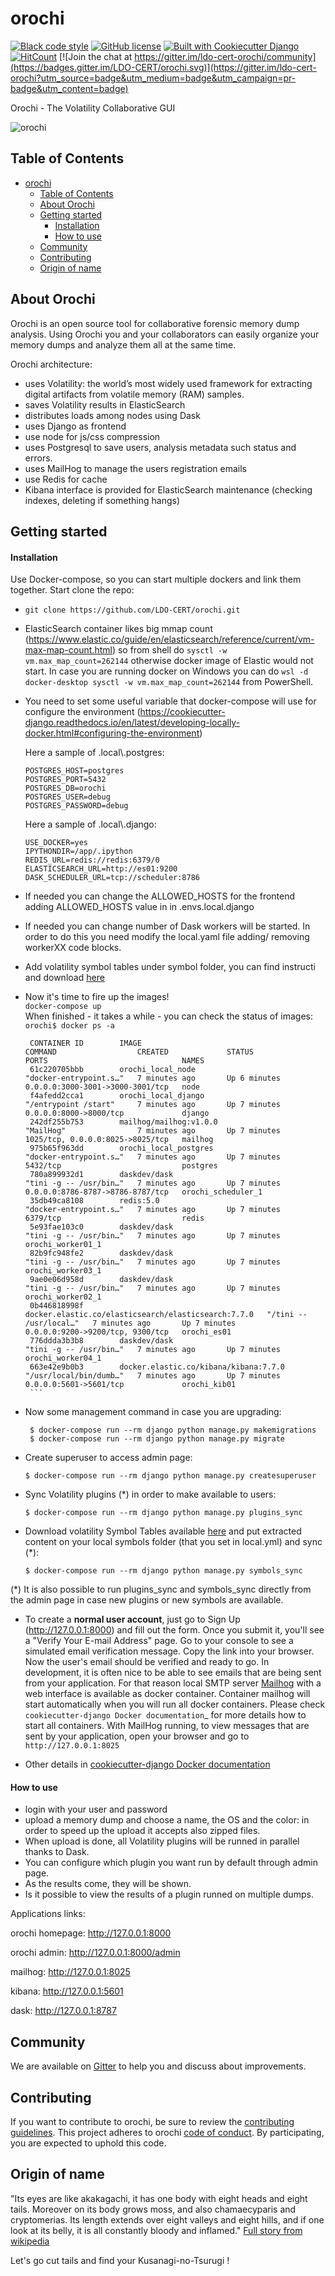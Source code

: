# orochi

[![Black code style](https://img.shields.io/badge/code%20style-black-000000.svg)](http://shields.io/)
[![GitHub license](https://img.shields.io/github/license/LDO-CERT/orochi.svg)](https://github.com/LDO-CERT/orochi/blob/master/LICENSE)
[![Built with Cookiecutter Django](https://img.shields.io/badge/built%20with-Cookiecutter%20Django-ff69b4.svg)](https://github.com/pydanny/cookiecutter-django/)
[![HitCount](http://hits.dwyl.com/LDO-CERT/orochi.svg)](http://hits.dwyl.com/LDO-CERT/orochi)
[![Join the chat at https://gitter.im/ldo-cert-orochi/community](https://badges.gitter.im/LDO-CERT/orochi.svg)](https://gitter.im/ldo-cert-orochi?utm_source=badge&utm_medium=badge&utm_campaign=pr-badge&utm_content=badge)

Orochi - The Volatility Collaborative GUI

![orochi](https://user-images.githubusercontent.com/16938405/93992398-ca089e80-fd8d-11ea-9be9-ae5adb9d8e09.jpg)

## Table of Contents

- [orochi](#orochi)
  - [Table of Contents](#table-of-contents)
  - [About Orochi](#about-orochi)
  - [Getting started](#getting-started)
      - [Installation](#installation)
      - [How to use](#how-to-use)
  - [Community](#community)
  - [Contributing](#contributing)
  - [Origin of name](#origin-of-name)

## About Orochi

Orochi is an open source tool for collaborative forensic memory dump analysis. Using Orochi you and your collaborators can easily organize your memory dumps and analyze them all at the same time.

Orochi architecture:

- uses Volatility: the world’s most widely used framework for extracting digital artifacts from volatile memory (RAM) samples.
- saves Volatility results in ElasticSearch
- distributes loads among nodes using Dask
- uses Django as frontend
- use node for js/css compression
- uses Postgresql to save users, analysis metadata such status and errors.
- uses MailHog to manage the users registration emails
- use Redis for cache
- Kibana interface is provided for ElasticSearch maintenance (checking indexes, deleting if something hangs)

## Getting started

#### Installation

Use Docker-compose, so you can start multiple dockers and link them together.
Start clone the repo:

- `git clone https://github.com/LDO-CERT/orochi.git`

- ElasticSearch container likes big mmap count (https://www.elastic.co/guide/en/elasticsearch/reference/current/vm-max-map-count.html) so from shell do `sysctl -w vm.max_map_count=262144` otherwise docker image of Elastic would not start.
  In case you are running docker on Windows you can do `wsl -d docker-desktop sysctl -w vm.max_map_count=262144` from PowerShell.

- You need to set some useful variable that docker-compose will use for configure the environment (https://cookiecutter-django.readthedocs.io/en/latest/developing-locally-docker.html#configuring-the-environment)

  Here a sample of .local\\.postgres:

  ```
  POSTGRES_HOST=postgres
  POSTGRES_PORT=5432
  POSTGRES_DB=orochi
  POSTGRES_USER=debug
  POSTGRES_PASSWORD=debug
  ```

  Here a sample of .local\\.django:

  ```
  USE_DOCKER=yes
  IPYTHONDIR=/app/.ipython
  REDIS_URL=redis://redis:6379/0
  ELASTICSEARCH_URL=http://es01:9200
  DASK_SCHEDULER_URL=tcp://scheduler:8786
  ```

- If needed you can change the ALLOWED_HOSTS for the frontend adding ALLOWED_HOSTS value in in .envs\.local.django

- If needed you can change number of Dask workers will be started. In order to do this you need modify the local.yaml file adding/ removing workerXX code blocks.

- Add volatility symbol tables under symbol folder, you can find instructi and download [here](https://github.com/volatilityfoundation/volatility3#symbol-tables)
- Now it's time to fire up the images!
  \
   `docker-compose up`
  \
   When finished - it takes a while - you can check the status of images:
  \
   `orochi$ docker ps -a`
  ````
   CONTAINER ID        IMAGE                                                 COMMAND                  CREATED             STATUS                      PORTS                              NAMES
   61c220705bbb        orochi_local_node                                     "docker-entrypoint.s…"   7 minutes ago       Up 6 minutes                0.0.0.0:3000-3001->3000-3001/tcp   node
   f4afedd2cca1        orochi_local_django                                   "/entrypoint /start"     7 minutes ago       Up 7 minutes                0.0.0.0:8000->8000/tcp             django
   242df255b753        mailhog/mailhog:v1.0.0                                "MailHog"                7 minutes ago       Up 7 minutes                1025/tcp, 0.0.0.0:8025->8025/tcp   mailhog
   975b65f963dd        orochi_local_postgres                            "docker-entrypoint.s…"   7 minutes ago       Up 7 minutes                5432/tcp                           postgres
   780a899932d1        daskdev/dask                                          "tini -g -- /usr/bin…"   7 minutes ago       Up 7 minutes                0.0.0.0:8786-8787->8786-8787/tcp   orochi_scheduler_1
   35db49ca8108        redis:5.0                                             "docker-entrypoint.s…"   7 minutes ago       Up 7 minutes                6379/tcp                           redis
   5e93fae103c0        daskdev/dask                                          "tini -g -- /usr/bin…"   7 minutes ago       Up 7 minutes                                                   orochi_worker01_1
   82b9fc948fe2        daskdev/dask                                          "tini -g -- /usr/bin…"   7 minutes ago       Up 7 minutes                                                   orochi_worker03_1
   9ae0e06d958d        daskdev/dask                                          "tini -g -- /usr/bin…"   7 minutes ago       Up 7 minutes                                                   orochi_worker02_1
   0b446818998f        docker.elastic.co/elasticsearch/elasticsearch:7.7.0   "/tini -- /usr/local…"   7 minutes ago       Up 7 minutes                0.0.0.0:9200->9200/tcp, 9300/tcp   orochi_es01
   776ddda3b3b8        daskdev/dask                                          "tini -g -- /usr/bin…"   7 minutes ago       Up 7 minutes                                                   orochi_worker04_1
   663e42e9b0b3        docker.elastic.co/kibana/kibana:7.7.0                 "/usr/local/bin/dumb…"   7 minutes ago       Up 7 minutes                0.0.0.0:5601->5601/tcp             orochi_kib01
   ```
  ````
- Now some management command in case you are upgrading:
  ```
   $ docker-compose run --rm django python manage.py makemigrations
   $ docker-compose run --rm django python manage.py migrate
  ```
- Create superuser to access admin page:
  ```
  $ docker-compose run --rm django python manage.py createsuperuser
  ```
- Sync Volatility plugins (\*) in order to make available to users:
  ```
  $ docker-compose run --rm django python manage.py plugins_sync
  ```
- Download volatility Symbol Tables available [here](https://github.com/volatilityfoundation/volatility3#symbol-tables) and put extracted content on your local symbols folder (that you set in local.yml) and sync (\*):
  ```
  $ docker-compose run --rm django python manage.py symbols_sync
  ```

(\*) It is also possible to run plugins_sync and symbols_sync directly from the admin page in case new plugins or new symbols are available.

- To create a **normal user account**, just go to Sign Up (http://127.0.0.1:8000) and fill out the form. Once you submit it, you'll see a "Verify Your E-mail Address" page. Go to your console to see a simulated email verification message. Copy the link into your browser. Now the user's email should be verified and ready to go.
  In development, it is often nice to be able to see emails that are being sent from your application. For that reason local SMTP server [Mailhog](https://github.com/mailhog/MailHog) with a web interface is available as docker container.
  Container mailhog will start automatically when you will run all docker containers.
  Please check `cookiecutter-django Docker documentation`\_ for more details how to start all containers.
  With MailHog running, to view messages that are sent by your application, open your browser and go to `http://127.0.0.1:8025`

- Other details in [cookiecutter-django Docker documentation](http://cookiecutter-django.readthedocs.io/en/latest/deployment-with-docker.html)

#### How to use

- login with your user and password
- upload a memory dump and choose a name, the OS and the color: in order to speed up the upload it accepts also zipped files.
- When upload is done, all Volatility plugins will be runned in parallel thanks to Dask.
- You can configure which plugin you want run by default through admin page.
- As the results come, they will be shown.
- Is it possible to view the results of a plugin runned on multiple dumps.

Applications links:

orochi homepage: http://127.0.0.1:8000

orochi admin: http://127.0.0.1:8000/admin

mailhog: http://127.0.0.1:8025

kibana: http://127.0.0.1:5601

dask: http://127.0.0.1:8787

## Community

We are available on [Gitter](https://gitter.im/ldo-cert-orochi/community) to help you and discuss about improvements.

## Contributing

If you want to contribute to orochi, be sure to review the [contributing guidelines](CONTRIBUTING.md). This project adheres to orochi
[code of conduct](CODE_OF_CONDUCT.md). By participating, you are expected to uphold this code.

## Origin of name

"Its eyes are like akakagachi, it has one body with eight heads and eight tails. Moreover on its body grows moss, and also chamaecyparis and cryptomerias. Its length extends over eight valleys and eight hills, and if one look at its belly, it is all constantly bloody and inflamed."
[Full story from wikipedia](https://en.wikipedia.org/wiki/Yamata_no_Orochi)

Let's go cut tails and find your Kusanagi-no-Tsurugi !
